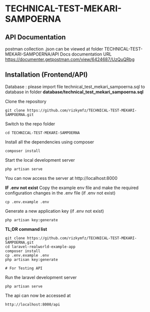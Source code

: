 # TECHNICAL-TEST-MEKARI-SAMPOERNA

## API Documentation
postman collection .json can be viewed at folder TECHNICAL-TEST-MEKARI-SAMPOERNA/API Docs
documentation URL
    https://documenter.getpostman.com/view/6424687/UzQuQRbg

## Installation (Frontend/API)

Database : 
    please import file technical_test_mekari_sampoerna.sql to database in folder **database/technical_test_mekari_sampoerna.sql**

Clone the repository

    git clone https://github.com/rizkymfz/TECHNICAL-TEST-MEKARI-SAMPOERNA.git

Switch to the repo folder

    cd TECHNICAL-TEST-MEKARI-SAMPOERNA

Install all the dependencies using composer

    composer install

Start the local development server

    php artisan serve

You can now access the server at http://localhost:8000

**IF .env not exist**
Copy the example env file and make the required configuration changes in the .env file (if .env not exist)

    cp .env.example .env

Generate a new application key (if .env not exist)

    php artisan key:generate

**TL;DR command list**

    git clone https://github.com/rizkymfz/TECHNICAL-TEST-MEKARI-SAMPOERNA.git
    cd laravel-realworld-example-app
    composer install
    cp .env.example .env
    php artisan key:generate
    
    # For Testing API

Run the laravel development server

    php artisan serve

The api can now be accessed at

    http://localhost:8000/api
    
 
